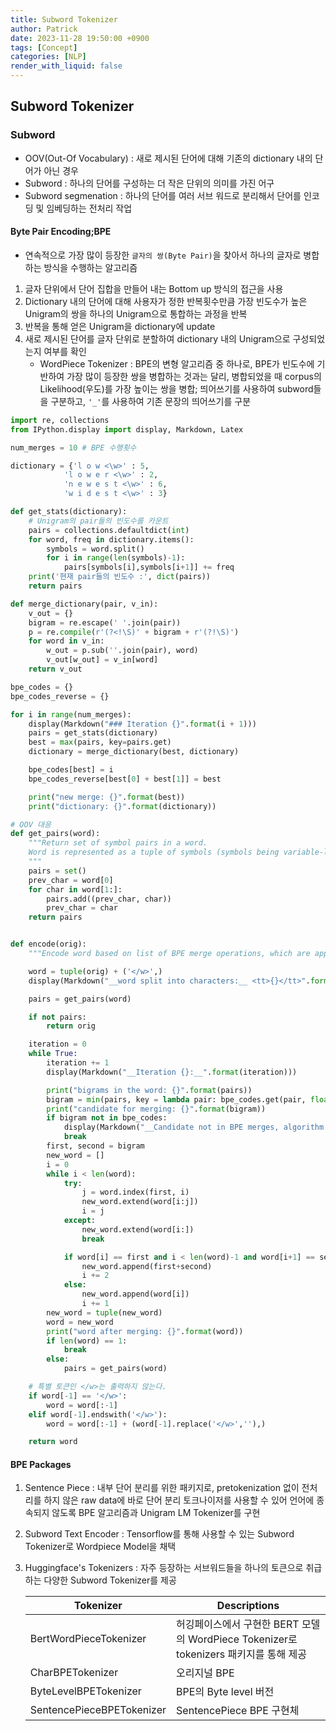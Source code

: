 ```yaml
---
title: Subword Tokenizer
author: Patrick
date: 2023-11-28 19:50:00 +0900
tags: [Concept]
categories: [NLP]
render_with_liquid: false
---
```

## Subword Tokenizer
### Subword
- OOV(Out-Of Vocabulary) : 새로 제시된 단어에 대해 기존의 dictionary 내의 단어가 아닌 경우
- Subword : 하나의 단어를 구성하는 더 작은 단위의 의미를 가진 어구
- Subword segmenation : 하나의 단어를 여러 서브 워드로 분리해서 단어를 인코딩 및 임베딩하는 전처리 작업

#### Byte Pair Encoding;BPE
- 연속적으로 가장 많이 등장한 `글자의 쌍(Byte Pair)`을 찾아서 하나의 글자로 병합하는 방식을 수행하는 알고리즘        
1. 글자 단위에서 단어 집합을 만들어 내는 Bottom up 방식의 접근을 사용
2. Dictionary 내의 단어에 대해 사용자가 정한 반복횟수만큼 가장 빈도수가 높은 Unigram의 쌍을 하나의 Unigram으로 통합하는 과정을 반복
3. 반복을 통해 얻은 Unigram을 dictionary에 update
4. 새로 제시된 단어를 글자 단위로 분할하여 dictionary 내의 Unigram으로 구성되었는지 여부를 확인
    * WordPiece Tokenizer : BPE의 변형 알고리즘 중 하나로, BPE가 빈도수에 기반하여 가장 많이 등장한 쌍을 병합하는 것과는 달리, 병합되었을 때 corpus의 Likelihood(우도)를 가장 높이는 쌍을 병합; 띄어쓰기를 사용하여 subword들을 구분하고, `'_'`를 사용하여 기존 문장의 띄어쓰기를 구분

```python
import re, collections
from IPython.display import display, Markdown, Latex

num_merges = 10 # BPE 수행횟수

dictionary = {'l o w <\w>' : 5,
            'l o w e r <\w>' : 2,
            'n e w e s t <\w>' : 6,
            'w i d e s t <\w>' : 3}

def get_stats(dictionary):
    # Unigram의 pair들의 빈도수를 카운트
    pairs = collections.defaultdict(int)
    for word, freq in dictionary.items():
        symbols = word.split()
        for i in range(len(symbols)-1):
            pairs[symbols[i],symbols[i+1]] += freq
    print('현재 pair들의 빈도수 :', dict(pairs))
    return pairs

def merge_dictionary(pair, v_in):
    v_out = {}
    bigram = re.escape(' '.join(pair))
    p = re.compile(r'(?<!\S)' + bigram + r'(?!\S)')
    for word in v_in:
        w_out = p.sub(''.join(pair), word)
        v_out[w_out] = v_in[word]
    return v_out

bpe_codes = {}
bpe_codes_reverse = {}

for i in range(num_merges):
    display(Markdown("### Iteration {}".format(i + 1)))
    pairs = get_stats(dictionary)
    best = max(pairs, key=pairs.get)
    dictionary = merge_dictionary(best, dictionary)

    bpe_codes[best] = i
    bpe_codes_reverse[best[0] + best[1]] = best

    print("new merge: {}".format(best))
    print("dictionary: {}".format(dictionary))

# OOV 대응
def get_pairs(word):
    """Return set of symbol pairs in a word.
    Word is represented as a tuple of symbols (symbols being variable-length strings).
    """
    pairs = set()
    prev_char = word[0]
    for char in word[1:]:
        pairs.add((prev_char, char))
        prev_char = char
    return pairs


def encode(orig):
    """Encode word based on list of BPE merge operations, which are applied consecutively"""

    word = tuple(orig) + ('</w>',)
    display(Markdown("__word split into characters:__ <tt>{}</tt>".format(word)))

    pairs = get_pairs(word)    

    if not pairs:
        return orig

    iteration = 0
    while True:
        iteration += 1
        display(Markdown("__Iteration {}:__".format(iteration)))

        print("bigrams in the word: {}".format(pairs))
        bigram = min(pairs, key = lambda pair: bpe_codes.get(pair, float('inf')))
        print("candidate for merging: {}".format(bigram))
        if bigram not in bpe_codes:
            display(Markdown("__Candidate not in BPE merges, algorithm stops.__"))
            break
        first, second = bigram
        new_word = []
        i = 0
        while i < len(word):
            try:
                j = word.index(first, i)
                new_word.extend(word[i:j])
                i = j
            except:
                new_word.extend(word[i:])
                break

            if word[i] == first and i < len(word)-1 and word[i+1] == second:
                new_word.append(first+second)
                i += 2
            else:
                new_word.append(word[i])
                i += 1
        new_word = tuple(new_word)
        word = new_word
        print("word after merging: {}".format(word))
        if len(word) == 1:
            break
        else:
            pairs = get_pairs(word)

    # 특별 토큰인 </w>는 출력하지 않는다.
    if word[-1] == '</w>':
        word = word[:-1]
    elif word[-1].endswith('</w>'):
        word = word[:-1] + (word[-1].replace('</w>',''),)

    return word

```

#### BPE Packages
1. Sentence Piece : 내부 단어 분리를 위한 패키지로, pretokenization 없이 전처리를 하지 않은 raw data에 바로 단어 분리 토크나이저를 사용할 수 있어 언어에 종속되지 않도록 BPE 알고리즘과 Unigram LM Tokenizer를 구현
2. Subword Text Encoder : Tensorflow를 통해 사용할 수 있는 Subword Tokenizer로 Wordpiece Model을 채택
3. Huggingface's Tokenizers : 자주 등장하는 서브워드들을 하나의 토큰으로 취급하는 다양한 Subword Tokenizer를 제공

    |Tokenizer|Descriptions|
    |-----|----------|
    |BertWordPieceTokenizer|허깅페이스에서 구현한 BERT 모델의 WordPiece Tokenizer로 tokenizers 패키지를 통해 제공|
    |CharBPETokenizer|오리지널 BPE|
    |ByteLevelBPETokenizer|BPE의 Byte level 버전|
    |SentencePieceBPETokenizer|SentencePiece BPE 구현체|